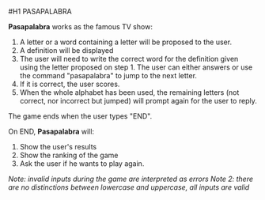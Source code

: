 #H1 PASAPALABRA 

**Pasapalabra** works as the famous TV show:

1. A letter or a word containing a letter will be proposed to the user.
2. A definition will be displayed
3. The user will need to write the correct word for the definition given using the letter proposed on step 1. The user can either answers or use the command "pasapalabra" to jump to the next letter.
4. If it is correct, the user scores.
5. When the whole alphabet has been used, the remaining letters (not correct, nor incorrect but jumped) will prompt again for the user to reply.

The game ends when the user types "END". 

On END, **Pasapalabra** will:

1. Show the user's results
2. Show the ranking of the game
3. Ask the user if he wants to play again.

*Note: invalid inputs during the game are interpreted as errors*
*Note 2: there are no distinctions between lowercase and uppercase, all inputs are valid*


